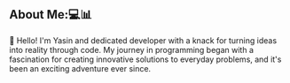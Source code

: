## About Me:💻📊
👋 Hello! I'm Yasin and dedicated developer with a knack for turning ideas into reality through code. My journey in programming began with a fascination for creating innovative solutions to everyday problems, and it's been an exciting adventure ever since.

<!--
**Yasin-Ghahremani/Yasin-Ghahremani** is a ✨ _special_ ✨ repository because its `README.md` (this file) appears on your GitHub profile.

Here are some ideas to get you started:

- 🔭 I’m currently working on ...
- 🌱 I’m currently learning ...
- 👯 I’m looking to collaborate on ...
- 🤔 I’m looking for help with ...
- 💬 Ask me about ...
- 📫 How to reach me: ...
- 😄 Pronouns: ...
- ⚡ Fun fact: ...

# 💫 About Me:
🔭 I’m currently working on<br>👯 I’m looking to collaborate on<br>🤝 I’m looking for help with<br>🌱 I’m currently learning<br>💬 Ask me about<br>⚡ Fun fact



## 🌐 Socials:
[![Instagram](https://img.shields.io/badge/Instagram-%23E4405F.svg?logo=Instagram&logoColor=white)](https://instagram.com/org_ya30in) [![email](https://img.shields.io/badge/Email-D14836?logo=gmail&logoColor=white)](mailto:yasinghahremani96@gmail.com) 

# 💻 Tech Stack:
![CSS3](https://img.shields.io/badge/css3-%231572B6.svg?style=for-the-badge&logo=css3&logoColor=white) ![C#](https://img.shields.io/badge/c%23-%23239120.svg?style=for-the-badge&logo=csharp&logoColor=white) ![HTML5](https://img.shields.io/badge/html5-%23E34F26.svg?style=for-the-badge&logo=html5&logoColor=white) ![Python](https://img.shields.io/badge/python-3670A0?style=for-the-badge&logo=python&logoColor=ffdd54) ![JavaScript](https://img.shields.io/badge/javascript-%23323330.svg?style=for-the-badge&logo=javascript&logoColor=%23F7DF1E) ![MySQL](https://img.shields.io/badge/mysql-4479A1.svg?style=for-the-badge&logo=mysql&logoColor=white)
# 📊 GitHub Stats:
![](https://github-readme-stats.vercel.app/api?username=Yasin-Ghahremani&theme=dark&hide_border=false&include_all_commits=true&count_private=false)<br/>
![](https://nirzak-streak-stats.vercel.app/?user=Yasin-Ghahremani&theme=dark&hide_border=false)<br/>
![](https://github-readme-stats.vercel.app/api/top-langs/?username=Yasin-Ghahremani&theme=dark&hide_border=false&include_all_commits=true&count_private=false&layout=compact)

### ✍️ Quote
![](https://quotes-github-readme.vercel.app/api?type=vetical&theme=radical)


---
[![](https://visitcount.itsvg.in/api?id=Yasin-Ghahremani&icon=0&color=0)](https://visitcount.itsvg.in)

<!-- Proudly created with GPRM ( https://gprm.itsvg.in ) -->
